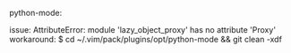 
python-mode:

issue: AttributeError: module 'lazy_object_proxy' has no attribute 'Proxy'
workaround:
$ cd ~/.vim/pack/plugins/opt/python-mode && git clean -xdf
